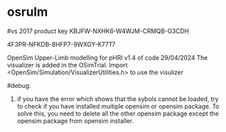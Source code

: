 # osrulm
#vs 2017 product key
KBJFW-NXHK6-W4WJM-CRMQB-G3CDH

4F3PR-NFKDB-8HFP7-9WXGY-K77T7

OpenSim Upper-Limb modelling for pHRI
v1.4 of code 29/04/2024
The visualizer is added in the OSimTrial. Import <OpenSim/Simulation/VisualizerUtilities.h> to use the visulizer


#debug:
1. if you have the error which shows that the sybols cannot be loaded, try to check if you have installed muitiple opensim or opensim package.
To solve this, you need to delete all the other opensim package except the opensim package from opensim installer.

